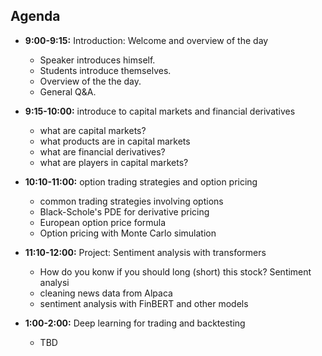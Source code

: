 ## Agenda

- **9:00-9:15:** Introduction: Welcome and overview of the day
  - Speaker introduces himself.
  - Students introduce themselves.
  - Overview of the the day.
  - General Q&A.

- **9:15-10:00:** introduce to capital markets and financial derivatives
  - what are capital markets?
  - what products are in capital markets
  - what are financial derivatives?
  - what are players in capital markets?

- **10:10-11:00:** option trading strategies and option pricing
  - common trading strategies involving options
  - Black-Schole's PDE for derivative pricing
  - European option price formula
  - Option pricing with Monte Carlo simulation

- **11:10-12:00:** Project: Sentiment analysis with transformers
  - How do you konw if you should long (short) this stock? Sentiment analysi
  - cleaning news data  from Alpaca
  - sentiment analysis with FinBERT and other models

- **1:00-2:00:** Deep learning for trading and backtesting
  - TBD




